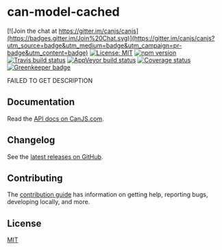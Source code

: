 # can-model-cached

[![Join the chat at https://gitter.im/canjs/canjs](https://badges.gitter.im/Join%20Chat.svg)](https://gitter.im/canjs/canjs?utm_source=badge&utm_medium=badge&utm_campaign=pr-badge&utm_content=badge)
[![License: MIT](https://img.shields.io/badge/license-MIT-blue.svg)](https://github.com/canjs/can-model-cached/blob/master/LICENSE.md)
[![npm version](https://badge.fury.io/js/can-model-cached.svg)](https://www.npmjs.com/package/can-model-cached)
[![Travis build status](https://travis-ci.org/canjs/can-model-cached.svg?branch=master)](https://travis-ci.org/canjs/can-model-cached)
[![AppVeyor build status](https://ci.appveyor.com/api/projects/status/github/canjs/can-model-cached?branch=master&svg=true)](https://ci.appveyor.com/project/matthewp/can-model-cached)
[![Coverage status](https://coveralls.io/repos/github/canjs/can-model-cached/badge.svg?branch=master)](https://coveralls.io/github/canjs/can-model-cached?branch=master)
[![Greenkeeper badge](https://badges.greenkeeper.io/canjs/can-model-cached.svg)](https://greenkeeper.io/)

FAILED TO GET DESCRIPTION

## Documentation

Read the [API docs on CanJS.com](https://canjs.com/doc/can-model-cached.html).

## Changelog

See the [latest releases on GitHub](https://github.com/canjs/can-model-cached/releases).

## Contributing

The [contribution guide](https://github.com/canjs/can-model-cached/blob/master/CONTRIBUTING.md) has information on getting help, reporting bugs, developing locally, and more.

## License

[MIT](https://github.com/canjs/can-model-cached/blob/master/LICENSE.md)


